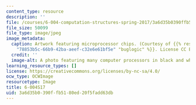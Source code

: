 ```yaml
---
content_type: resource
description: ''
file: /courses/6-004-computation-structures-spring-2017/3a6d35b0390ffb5180ed20f5fadd63db_6-004S17.jpg
file_size: 50099
file_type: image/jpeg
image_metadata:
  caption: Artwork featuring microprocessor chips. (Courtesy of {{% resource_link
    "78853b5c-66b9-42ba-aeef-c32e6e61bf5e" "buglogic" %}}. License CC BY-NC-SA.)
  credit: ''
  image-alt: A photo featuring many computer processors in black and white
learning_resource_types: []
license: https://creativecommons.org/licenses/by-nc-sa/4.0/
ocw_type: OCWImage
resourcetype: Image
title: 6-004S17
uid: 3a6d35b0-390f-fb51-80ed-20f5fadd63db
---
```

